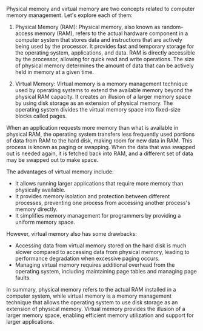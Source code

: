 Physical memory and virtual memory are two concepts related to computer memory management. Let's explore each of them:

1. Physical Memory (RAM):
Physical memory, also known as random-access memory (RAM), refers to the actual hardware component in a computer system that stores data and instructions that are actively being used by the processor. It provides fast and temporary storage for the operating system, applications, and data. RAM is directly accessible by the processor, allowing for quick read and write operations. The size of physical memory determines the amount of data that can be actively held in memory at a given time.

2. Virtual Memory:
Virtual memory is a memory management technique used by operating systems to extend the available memory beyond the physical RAM capacity. It creates an illusion of a larger memory space by using disk storage as an extension of physical memory. The operating system divides the virtual memory space into fixed-size blocks called pages.

When an application requests more memory than what is available in physical RAM, the operating system transfers less frequently used portions of data from RAM to the hard disk, making room for new data in RAM. This process is known as paging or swapping. When the data that was swapped out is needed again, it is fetched back into RAM, and a different set of data may be swapped out to make space.

The advantages of virtual memory include:
- It allows running larger applications that require more memory than physically available.
- It provides memory isolation and protection between different processes, preventing one process from accessing another process's memory directly.
- It simplifies memory management for programmers by providing a uniform memory space.

However, virtual memory also has some drawbacks:
- Accessing data from virtual memory stored on the hard disk is much slower compared to accessing data from physical memory, leading to performance degradation when excessive paging occurs.
- Managing virtual memory requires additional overhead from the operating system, including maintaining page tables and managing page faults.

In summary, physical memory refers to the actual RAM installed in a computer system, while virtual memory is a memory management technique that allows the operating system to use disk storage as an extension of physical memory. Virtual memory provides the illusion of a larger memory space, enabling efficient memory utilization and support for larger applications.